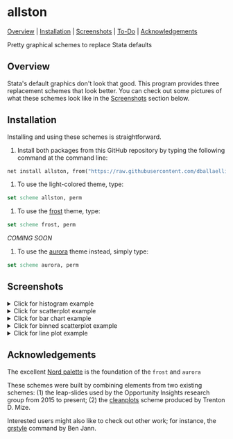 allston
=================================

[Overview](#overview)
| [Installation](#installation)
| [Screenshots](#screenshots)
| [To-Do](#todo)
| [Acknowledgements](#acknowledgements)

Pretty graphical schemes to replace Stata defaults

Overview
---------------------------------

Stata's default graphics don't look that good. This program provides three replacement schemes that look better. You can check out some pictures of what these schemes look like in the [Screenshots](#screenshots) section below. 

Installation
---------------------------------

Installing and using these schemes is straightforward.

1. Install both packages from this GitHub repository by typing the following command at the command line:

```stata
net install allston, from("https://raw.githubusercontent.com/dballaelliott/allston/master/")
```

1. To use the light-colored theme, type:
```stata
set scheme allston, perm
```

1. To use the [frost](https://www.nordtheme.com/docs/colors-and-palettes#frost) theme, type:
```stata
set scheme frost, perm
```


_COMING SOON_
1. To use the [aurora](https://www.nordtheme.com/docs/colors-and-palettes#aurora) theme instead, simply type:
```stata
set scheme aurora, perm
```


Screenshots
---------------------------------


<details>

<summary>Click for histogram example</summary>

![scheme-s2color screenshot 1](figs/fig1a.png "Scheme-s2color (default)")

![allston screenshot 1](figs/fig1b.png "allston")

![brighton screenshot 1](figs/fig1c.png "brighton")

</details>
<details>
<summary>Click for scatterplot example</summary>

![scheme-s2color screenshot 2](figs/fig2a.png "Scheme-s2color (default)")

![allston screenshot 2](figs/fig2b.png "allston")

![brighton screenshot 2](figs/fig2c.png "brighton")

</details>
<details>
<summary>Click for bar chart example</summary>

![scheme-s2color screenshot 3](figs/fig3a.png "Scheme-s2color (default)")

![allston screenshot 3](figs/fig3b.png "allston")

![brighton screenshot 3](figs/fig3c.png "brighton")

</details>
<details>
<summary>Click for binned scatterplot example</summary>

![scheme-s2color screenshot 4](figs/fig4a.png "Scheme-s2color (default)")

![allston screenshot 4](figs/fig4b.png "allston")

![brighton screenshot 4](figs/fig4c.png "brighton")

</details>
<details>
<summary>Click for line plot example</summary>

![scheme-s2color screenshot 5](figs/fig5a.png "Scheme-s2color (default)")

![allston screenshot 5](figs/fig5b.png "allston")

![brighton screenshot 5](figs/fig5c.png "brighton")

</details>


Acknowledgements
---------------------------------
The excellent [Nord palette](https://www.nordtheme.com) is the foundation of the `frost` and `aurora`

These schemes were built by combining elements from two existing schemes: (1) the leap-slides used by the Opportunity Insights research group from 2015 to present; (2) the [cleanplots](https://www.trentonmize.com/software/cleanplots) scheme produced by Trenton D. Mize.

Interested users might also like to check out other work; for instance, the [grstyle](https://boris.unibe.ch/117391/1/grstyle-Konstanz-2018.pdf) command by Ben Jann.
